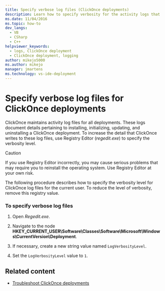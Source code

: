 ```yaml
---
title: Specify verbose log files (ClickOnce deployments)
description: Learn how to specify verbosity for the activity logs that ClickOnce maintains for installing, initializing, updating, and uninstalling a ClickOnce deployment.
ms.date: 11/04/2016
ms.topic: how-to
dev_langs: 
  - VB
  - CSharp
  - C++
helpviewer_keywords: 
  - logs, ClickOnce deployment
  - ClickOnce deployment, logging
author: mikejo5000
ms.author: mikejo
manager: jmartens
ms.technology: vs-ide-deployment
---
```

# Specify verbose log files for ClickOnce deployments

ClickOnce maintains activity log files for all deployments. These logs document details pertaining to installing, initializing, updating, and uninstalling a ClickOnce deployment. To increase the detail that ClickOnce writes to these log files, use Registry Editor (*regedit.exe*) to specify the verbosity level.

> [!CAUTION]
> If you use Registry Editor incorrectly, you may cause serious problems that may require you to reinstall the operating system. Use Registry Editor at your own risk.

 The following procedure describes how to specify the verbosity level for ClickOnce log files for the current user. To reduce the level of verbosity, remove this registry value.

### To specify verbose log files

1. Open *Regedit.exe*.

2. Navigate to the node **HKEY_CURRENT_USER\Software\Classes\Software\Microsoft\Windows\CurrentVersion\Deployment**.

3. If necessary, create a new string value named `LogVerbosityLevel`.

4. Set the `LogVerbosityLevel` value to `1`.

## Related content
- [Troubleshoot ClickOnce deployments](../deployment/troubleshooting-clickonce-deployments.md)